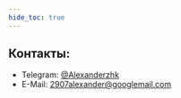 ```yaml
---
hide_toc: true
---
```


## Контакты:

- Telegram: [@Alexanderzhk](https://t.me/Alexanderzhk)
- E-Mail: [2907alexander@googlemail.com](mailto:2907alexander@googlemail.com)